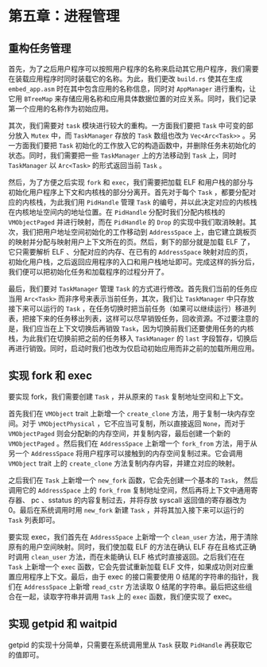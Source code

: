 # 第五章：进程管理

## 重构任务管理

首先，为了之后用户程序可以按照用户程序的名称来启动其它用户程序，我们需要在装载应用程序时同时装载它的名称。为此，我们更改 `build.rs` 使其在生成 `embed_app.asm` 时在其中包含应用的名称信息，同时对 `AppManager` 进行重构，让它用 `BTreeMap` 来存储应用名称和应用具体数据位置的对应关系。同时，我们记录第一个应用的名称作为初始应用。

其次，我们需要对 `task` 模块进行较大的重构。一方面我们要把 `Task` 中可变的部分放入 `Mutex` 中，而 `TaskManager` 存放的 `Task` 数组也改为 `Vec<Arc<Task>>` 。另一方面我们要把 `Task` 初始化的工作放入它的构造函数中，并删除任务未初始化的状态。同时，我们需要把一些 `TaskManager` 上的方法移动到 `Task` 上，同时 `TaskManager` 以 `Arc<Task>` 的形式返回当前 `Task` 。

然后，为了方便之后实现 `fork` 和 `exec`，我们需要把加载 ELF 和用户栈的部分与初始化用户程序上下文和内核栈的部分分离开。首先对于每个 `Task` ，都要分配对应的内核栈，为此我们用 `PidHandle` 管理 `Task` 的编号，并以此决定对应的内核栈在内核地址空间内的地址位置。在 `PidHandle` 分配时我们分配内核栈的  `VMObjectPaged` 并进行映射，而在 `PidHandle` 的 `Drop` 的实现中我们取消映射。其次，我们把用户地址空间初始化的工作移动到 `AddressSpace` 上，由它建立跳板页的映射并分配与映射用户上下文所在的页。然后，剩下的部分就是加载 ELF 了，它只需要解析 ELF 、分配对应的内存、在已有的 `AddressSpace` 映射对应的页，初始化用户栈，之后返回应用程序的入口和用户栈地址即可。完成这样的拆分后，我们便可以把初始化任务和加载程序的过程分开了。

最后，我们要对 `TaskManager` 管理 `Task` 的方式进行修改。首先我们当前的任务应当用 `Arc<Task>` 而非序号来表示当前任务，其次，我们让 `TaskManager` 中只存放接下来可以运行的 `Task` ，在任务切换时把当前任务（如果可以继续运行）移进列表，把接下来的任务移出列表，这样可以尽早销毁任务，回收资源。不过要注意的是，我们应当在上下文切换后再销毁 `Task`，因为切换前我们还要使用任务的内核栈，为此我们在切换前把之前的任务移入 `TaskManager` 的 `last` 字段暂存，切换后再进行销毁。同时，启动时我们也改为仅启动初始应用而非之前的加载所用应用。

## 实现 fork 和 exec

要实现 fork，我们需要创建 `Task` ，并从原来的 `Task` 复制地址空间和上下文。

首先我们在 `VMObject` trait 上新增一个 `create_clone` 方法，用于复制一块内存空间。对于 `VMObjectPhysical` ，它不应当可复制，所以直接返回 `None`，而对于 `VMObjectPaged` 则会分配新的内存空间，并复制内容，最后创建一个新的 `VMObjectPaged` 。然后我们在 `AddressSpace` 上新增一个 `fork_from` 方法，用于从另一个 `AddressSpace` 将用户程序可以接触到的内存空间复制过来。它会调用 `VMObject` trait 上的 `create_clone` 方法复制内存内容，并建立对应的映射。

之后我们在 `Task` 上新增一个 `new_fork` 函数，它会先创建一个基本的 `Task`， 然后调用它的 `AddressSpace` 上的 `fork_from` 复制地址空间，然后再将上下文中通用寄存器、 pc 、sstatus 的内容复制过去，并将存放 syscall 返回值的寄存器改为 0。最后在系统调用时用 `new_fork` 新建 `Task` ，并将其加入接下来可以运行的 `Task` 列表即可。

要实现 exec，我们首先在 `AddressSpace` 上新增一个 `clean_user` 方法，用于清除原有的用户空间映射。同时，我们使加载 ELF 的方法在确认 ELF 存在且格式正确时调用 `clean_user` 方法，而在未能确认 ELF 格式时直接返回。之后我们在在 `Task` 上新增一个 `exec` 函数，它会先尝试重新加载 ELF 文件，如果成功则对应重置应用程序上下文。最后，由于 exec 的接口需要使用 0 结尾的字符串的指针，我们在 `AddressSpace` 上新增 `read_cstr` 方法读取 0 结尾的字符串。最后把这些组合在一起，读取字符串并调用 `Task` 上的 `exec` 函数，我们便实现了 exec。

## 实现 getpid 和 waitpid

getpid 的实现十分简单，只需要在系统调用里从 `Task` 获取 `PidHandle` 再获取它的值即可。